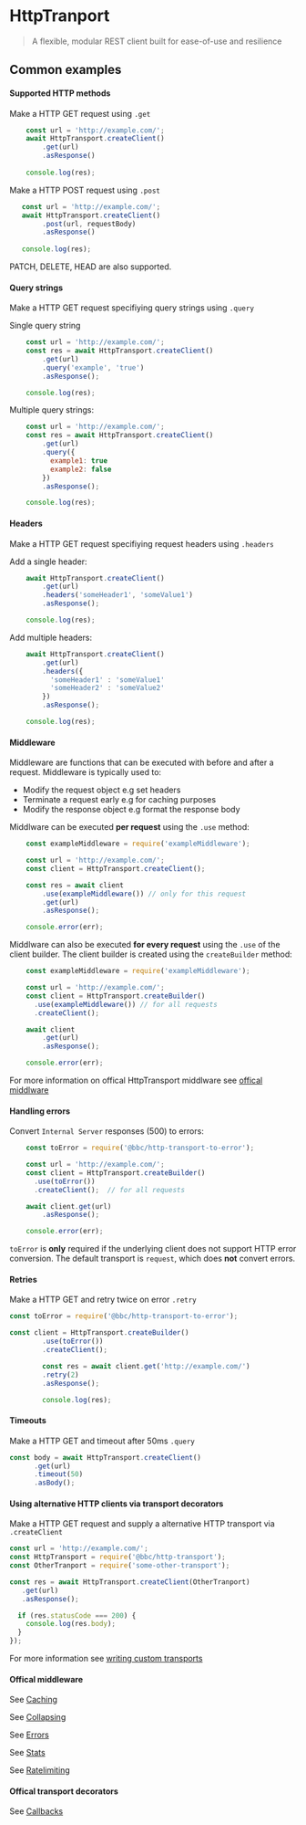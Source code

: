# HttpTranport

>  A flexible, modular REST client built for ease-of-use and resilience

## Common examples

#### Supported HTTP methods

Make a HTTP GET request using `.get`

```js
    const url = 'http://example.com/';
    await HttpTransport.createClient()
        .get(url)
        .asResponse()
      
    console.log(res);
```

Make a HTTP POST request using `.post`

```js
   const url = 'http://example.com/';
   await HttpTransport.createClient()
        .post(url, requestBody)
        .asResponse()
        
   console.log(res);  
```

PATCH, DELETE, HEAD are also supported. 

#### Query strings

Make a HTTP GET request specifiying query strings using `.query`

Single query string
```js
    const url = 'http://example.com/';
    const res = await HttpTransport.createClient()
        .get(url)
        .query('example', 'true')
        .asResponse();

    console.log(res);
```

Multiple query strings:
```js
    const url = 'http://example.com/';
    const res = await HttpTransport.createClient()
        .get(url)
        .query({
          example1: true
          example2: false
        })
        .asResponse();

    console.log(res);
```


#### Headers

Make a HTTP GET request specifiying request headers using `.headers`

Add a single header:
```js
    await HttpTransport.createClient()
        .get(url)
        .headers('someHeader1', 'someValue1')
        .asResponse();

    console.log(res);
```

Add multiple headers:
```js
    await HttpTransport.createClient()
        .get(url)
        .headers({
          'someHeader1' : 'someValue1'
          'someHeader2' : 'someValue2'
        })
        .asResponse();

    console.log(res);
```

#### Middleware

Middleware are functions that can be executed with before and after a request. Middleware is typically used to: 

* Modify the request object e.g set headers 
* Terminate a request early e.g for caching purposes
* Modify the response object e.g format the response body 

Middlware can be executed **per request** using the `.use` method:
```js
    const exampleMiddleware = require('exampleMiddleware');

    const url = 'http://example.com/';
    const client = HttpTransport.createClient();

    const res = await client
        .use(exampleMiddleware()) // only for this request         
        .get(url)
        .asResponse();

    console.error(err);
```

Middlware can also be executed **for every request** using the `.use` of the client builder. The client builder is created using the `createBuilder` method:

```js
    const exampleMiddleware = require('exampleMiddleware');

    const url = 'http://example.com/';
    const client = HttpTransport.createBuilder()
      .use(exampleMiddleware()) // for all requests
      .createClient();  

    await client
        .get(url)
        .asResponse();

    console.error(err);
```

For more information on offical HttpTransport middlware see [offical middlware](#offical-middleware)

#### Handling errors

Convert `Internal Server` responses (500) to errors:

```js
    const toError = require('@bbc/http-transport-to-error');

    const url = 'http://example.com/';
    const client = HttpTransport.createBuilder()
      .use(toError())
      .createClient();  // for all requests

    await client.get(url)
        .asResponse();

    console.error(err);
```

`toError` is **only** required if the underlying client does not support HTTP error conversion. 
The default transport is `request`, which does **not** convert errors. 

#### Retries

Make a HTTP GET and retry twice on error `.retry`

```js
const toError = require('@bbc/http-transport-to-error');

const client = HttpTransport.createBuilder()
        .use(toError())
        .createClient();

        const res = await client.get('http://example.com/')
        .retry(2)
        .asResponse();

        console.log(res);
```

#### Timeouts

Make a HTTP GET and timeout after 50ms `.query`

```js
const body = await HttpTransport.createClient()
      .get(url)
      .timeout(50)
      .asBody();
```

#### Using alternative HTTP clients via transport decorators

Make a HTTP GET request and supply a alternative HTTP transport via `.createClient`

```js
const url = 'http://example.com/';
const HttpTransport = require('@bbc/http-transport');
const OtherTranport = require('some-other-transport');

const res = await HttpTransport.createClient(OtherTranport)
   .get(url)
   .asResponse();

  if (res.statusCode === 200) {
    console.log(res.body);
  }
});
```

For more information see [writing custom transports](./transports.md)

#### Offical middleware
See [Caching](https://github.com/bbc/http-transport-cache)

See [Collapsing](https://github.com/bbc/http-transport-request-collapse)

See [Errors](https://github.com/bbc/http-transport-to-error)

See [Stats](https://github.com/bbc/http-transport-statsd)

See [Ratelimiting](https://github.com/bbc/http-transport-rate-limiter)

#### Offical transport decorators 
See [Callbacks](https://github.com/bbc/http-transport-callbacks)
